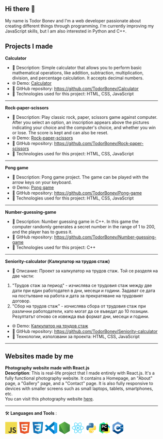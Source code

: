 ## Hi there 👋
My name is Todor Bonev and I'm a web developer passionate about creating different things through programming. I'm currently improving my JavaScript skills, but I am also interested in Python and C++.

**Projects I made**
------------------------------------------------------------------------------------------------------------------------------------------------------------------------------------------------------

**Calculator**
* 📝 Description: Simple calculator that allows you to perform basic mathematical operations, like addition, subtraction, multiplication, division, and percentage calculation. It accepts decimal numbers.
* 🌐 Demo: [Calculator](https://TodorBonev.github.io/Calculator)
* 📂 GitHub repository: https://github.com/TodorBonev/Calculator
* 🔧 Technologies used for this project: HTML, CSS, JavaScript
------------------------------------------------------------------------------------------------------------------------------------------------------------------------------------------------------

**Rock-paper-scissors**
* 📝 Description: Play classic rock, paper, scissors game against computer. After you select an option, an inscription appears above the pictures indicating your choice and the computer's choice, and whether you win or lose. The score is kept and can also be reset.
* 🌐 Demo: [Rock-paper-scissors](https://todorbonev.github.io/Rock-paper-scissors)
* 📂 GitHub repository: https://github.com/TodorBonev/Rock-paper-scissors
* 🔧 Technologies used for this project: HTML, CSS, JavaScript
------------------------------------------------------------------------------------------------------------------------------------------------------------------------------------------------------

**Pong game**
* 📝 Description: Pong game project. The game can be played with the arrow keys on your keyboard.
* 🌐 Demo: [Pong game](https://TodorBonev.github.io/Pong-game)
* 📂 GitHub repository: https://github.com/TodorBonev/Pong-game
* 🔧 Technologies used for this project: HTML, CSS, JavaScript
------------------------------------------------------------------------------------------------------------------------------------------------------------------------------------------------------

**Number-guessing-game**
* 📝 Description: Number guessing game in C++. In this game the computer randomly generates a secret number in the range of 1 to 200, and the player has to guess it.
* 📂 GitHub repository: https://github.com/TodorBonev/Number-guessing-game
* 🔧 Technologies used for this project: C++
------------------------------------------------------------------------------------------------------------------------------------------------------------------------------------------------------

**Seniority-calculator (Калкулатор на трудов стаж)**
* 📝 Описание: Проект за калкулатор на трудов стаж. Той се разделя на две части:
1. "Трудов стаж за период" - изчислява се трудовия стаж между две дати при един работодател в дни, месеци и години. Задават се дата на постъпване на работа и дата за прекратяване на трудовият договор.
2. "Сбор на трудов стаж" - изчислява сбора от трудовия стаж при различни работодатели, като могат да се въведат до 10 позиции. Резултатът отново се извежда във формат дни, месеци и години.
* 🌐 Demo: [Калкулатор на трудов стаж](https://TodorBonev.github.io/Seniority-calculator)
* 📂 GitHub repository: https://github.com/TodorBonev/Seniority-calculator
* 🔧 Технологии, използвани за проекта: HTML, CSS, JavaScript

------------------------------------------------------------------------------------------------------------------------------------------------------------------------------------------------------
**Websites made by me**
------------------------------------------------------------------------------------------------------------------------------------------------------------------------------------------------------
**Photography website made with React.js**  
**Description**: This is real-life project that I made entirely with React.js. It's a fully functional photography website. It contains a Homepage, an "About" page, a "Gallery" page, and a "Contact" page.
It is also fully responsive to devices with smaller screens such as small laptops, tablets, smartphones, etc.  
You can visit this photography website [here](https://tanyapetkova-photography.pages.dev).


------------------------------------------------------------------------------------------------------------------------------------------------------------------------------------------------------
🛠️ **Languages and Tools** :
<p align="left">
<img src="https://github.com/devicons/devicon/blob/master/icons/javascript/javascript-original.svg" alt="JavaScript" width="40" height="40"/>
<img src="https://github.com/devicons/devicon/blob/master/icons/html5/html5-original.svg" alt="HTML" width="40" height="40"/>
<img src="https://github.com/devicons/devicon/blob/master/icons/css3/css3-original.svg" alt="CSS" width="40" height="40"/>
<img src="https://github.com/devicons/devicon/blob/master/icons/vscode/vscode-original.svg" alt="VSCode" width="40" height="40"/>
<img src="https://github.com/devicons/devicon/blob/master/icons/nodejs/nodejs-original.svg" alt="Nodejs" width="40" height="40"/>
<img src="https://github.com/devicons/devicon/blob/master/icons/react/react-original.svg" alt="React.js" width="40" height="40"/>
<img src="https://github.com/devicons/devicon/blob/master/icons/python/python-original.svg" alt="Python" width="40" height="40"/>
<img src="https://github.com/devicons/devicon/blob/master/icons/pycharm/pycharm-original.svg" alt="Pycharm" width="40" height="40"/>
<img src="https://github.com/devicons/devicon/blob/master/icons/cplusplus/cplusplus-original.svg" alt="C++" width="40" height="40"/>
</p>

<!--
**TodorBonev/TodorBonev** is a ✨ _special_ ✨ repository because its `README.md` (this file) appears on your GitHub profile.

Here are some ideas to get you started:

- 🔭 I’m currently working on ...
- 🌱 I’m currently learning ...
- 👯 I’m looking to collaborate on ...
- 🤔 I’m looking for help with ...
- 💬 Ask me about ...
- 📫 How to reach me: ...
- 😄 Pronouns: ...
- ⚡ Fun fact: ...
-->
